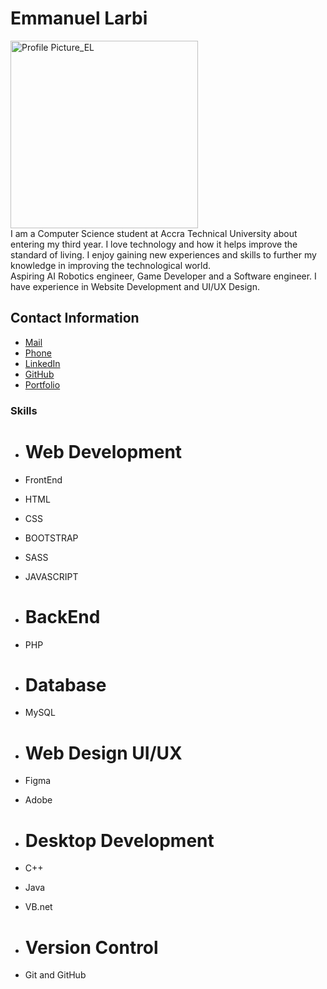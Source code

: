 # Emmanuel Larbi 

<img src="https://www.datamavens.io/web/image/res.users/27/image_128?unique=49da39f" alt="Profile Picture_EL"
align = "center" width="300" height = "300"><br>
I am a Computer Science student at Accra Technical University about entering my third year. I love 
technology and how it helps improve the standard of living. I enjoy gaining new experiences and skills to further my knowledge in improving the technological world.<br>Aspiring AI Robotics engineer, Game Developer and a Software engineer. I have experience in Website 
Development and UI/UX Design.

## Contact Information

 * [Mail](mailto:ekwabena57@gmail.com)
 * [Phone](+233544910061)
 * [LinkedIn](https://www.linkedin.com/in/emmanuel-larbi-90086a210/)
 * [GitHub](https://github.com/ManuelDCoder)
 * [Portfolio](https://my-portfolio-iota-ruby.vercel.app/)


### Skills

 * # Web Development
 * FrontEnd
 * HTML
 * CSS
 * BOOTSTRAP
 * SASS
 * JAVASCRIPT

* # BackEnd
 * PHP

* # Database
 * MySQL

 * # Web Design UI/UX
  * Figma
  * Adobe 
 * # Desktop Development
  * C++
  * Java
  * VB.net

 * # Version Control
  * Git and GitHub
    

